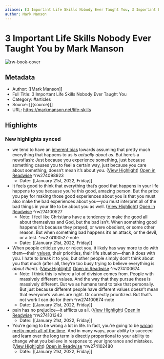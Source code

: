 ```yaml
---
aliases: [3 Important Life Skills Nobody Ever Taught You, 3 Important Life Skills Nobody Ever Taught You]
author: Mark Manson
---
```

# 3 Important Life Skills Nobody Ever Taught You by Mark Manson

![rw-book-cover](https://readwise-assets.s3.amazonaws.com/static/images/article2.74d541386bbf.png)

## Metadata
- Author: [[Mark Manson]]
- Full Title: 3 Important Life Skills Nobody Ever Taught You
- Category: #articles
- Source: [[{source}]]
- URL: https://markmanson.net/life-skills

## Highlights
### New highlights synced
- we tend to have an [inherent bias](https://markmanson.net/cognitive-biases-that-make-us-terrible) towards assuming that pretty much everything that happens to us *is actually about us*.
  But here’s a newsflash: Just because you experience something, just because something causes you to feel a certain way, just because you care about something, doesn’t mean it’s about you. ([View Highlight](https://read.readwise.io/read/01fsy90w8jb999df1vm718jy7j)) [Open in Readwise](https://readwise.io/open/274098923) ^rw274098923
    - Date:: [[January 21st, 2022, Friday]]
- It feels good to think that everything that’s good that happens in your life happens to you because you’re this good, amazing person. But the price you pay for making those good experiences about you is that you must also make the bad experiences about you—you must interpret all of the bad things in your life to be about you as well. ([View Highlight](https://read.readwise.io/read/01fsy9rrmtkffxcnaxtt3y64fq)) [Open in Readwise](https://readwise.io/open/274100527) ^rw274100527
    - Note: I feel like Christians have a tendency to make the good all about themselves and God, but the bad isn’t. When something good happens it’s because they prayed, or were obedient, or some other reason. But when something bad happens it’s an attack, or the devil, or a test. ^rw274100527-note
    - Date:: [[January 21st, 2022, Friday]]
- When people criticize you or reject you, it likely has way more to do with them—their [values](https://markmanson.net/personal-values), their priorities, their life situation—than it does with you. I hate to break it to you, but other people simply don’t think about you that much (after all, they’re too busy trying to believe everything is *about them*). ([View Highlight](https://read.readwise.io/read/01fsya1171f8tyx9yted7s6kmr)) [Open in Readwise](https://readwise.io/open/274100674) ^rw274100674
    - Note: I think this is where a lot of division comes from. People with massively different values. And the way that they pursue those is massively different. But we as humans tend to take that personally. But just because different people have different values doesn’t mean that everyone’s values are right. Or correctly prioritized. But that’s not work I can do for them ^rw274100674-note
    - Date:: [[January 21st, 2022, Friday]]
- pain has no prejudice—it afflicts us all. ([View Highlight](https://read.readwise.io/read/01fsya6y58mba26jhx0j222025)) [Open in Readwise](https://readwise.io/open/274101343) ^rw274101343
    - Date:: [[January 21st, 2022, Friday]]
- You’re going to be wrong a lot in life. In fact, you’re going to be [wrong pretty much all of the time](https://markmanson.net/wrong-about-everything). And in many ways, your ability to succeed and learn over the long term is directly proportional to your ability to change what you believe in response to your ignorance and mistakes. ([View Highlight](https://read.readwise.io/read/01fsya9yz478jg967hq7yafqnz)) [Open in Readwise](https://readwise.io/open/274102480) ^rw274102480
    - Date:: [[January 21st, 2022, Friday]]
